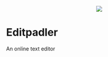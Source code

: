 <p align="center">
  <img src="https://telegra.ph/file/4d4ea5834af7bb583d251.jpg" />

# Editpadler
An online text editor
</p>
